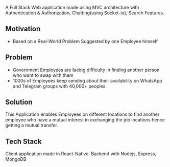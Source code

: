 A Full Stack Web application made using MVC architecture with Authentication & Authorization, Chatting(using Socket-io), Search Features.

## Motivation
- Based on a Real-World Problem Suggested by one Employee himself

## Problem
- Government Employees are facing difficulty in finding another person who want to swap with them
- 1000s of Employees keep sending about their availability on WhatsApp and Telegram groups with 40,000+ peoples.

## Solution
This Application enables Employees on different locations to find another employee who have a mutual interest in exchanging the job locations hence getting a mutual transfer.

## Tech Stack
Client application made in React-Native. 
Backend with Nodejs, Express, MongoDB
